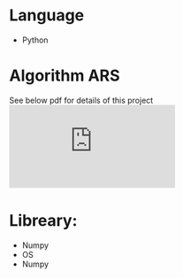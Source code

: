 
# Language
  * Python
  
# Algorithm ARS

See below pdf for details of this project ![ARS](https://github.com/ranjitkathiriya/ARS/blob/master/ARS%20Research.pdf)

# Libreary: 
  * Numpy
  * OS
  * Numpy

